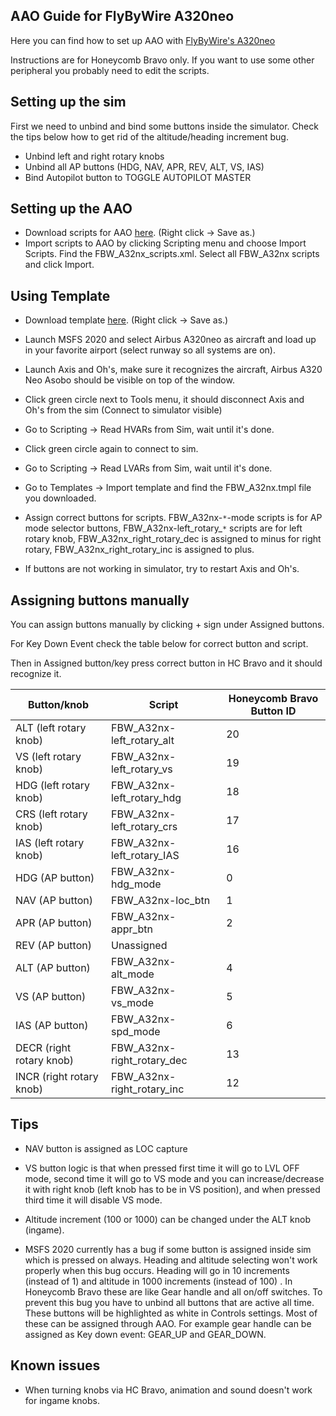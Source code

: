 ## AAO Guide for FlyByWire A320neo

Here you can find how to set up AAO with [FlyByWire's A320neo](https://flybywiresim.com/)

Instructions are for Honeycomb Bravo only. If you want to use some other peripheral you probably need to edit the scripts.



## Setting up the sim

First we need to unbind and bind some buttons inside the simulator. Check the tips below how to get rid of the altitude/heading increment bug.

- Unbind left and right rotary knobs
- Unbind all AP buttons (HDG, NAV, APR, REV, ALT, VS, IAS)
- Bind Autopilot button to TOGGLE AUTOPILOT MASTER



## Setting up the AAO

- Download scripts for AAO [here](https://raw.githubusercontent.com/blindye/aao_guides/main/fbw_a32nx/FBW_A32nx_scripts.xml). (Right click -> Save as.)
- Import scripts to AAO by clicking Scripting menu and choose Import Scripts. Find the FBW_A32nx_scripts.xml. Select all FBW_A32nx scripts and click Import.



## Using Template

- Download template [here](https://raw.githubusercontent.com/blindye/aao_guides/main/fbw_a32nx/FBW_A32nx.tmpl). (Right click -> Save as.)
- Launch MSFS 2020 and select Airbus A320neo as aircraft and load up in your favorite airport (select runway so all systems are on).
- Launch Axis and Oh's, make sure it recognizes the aircraft, Airbus A320 Neo Asobo should be visible on top of the window.
- Click green circle next to Tools menu, it should disconnect Axis and Oh's from the sim (Connect to simulator visible)

- Go to Scripting -> Read HVARs from Sim, wait until it's done.

- Click green circle again to connect to sim.

- Go to Scripting -> Read LVARs from Sim, wait until it's done.

- Go to Templates -> Import template and find the FBW_A32nx.tmpl file you downloaded.
- Assign correct buttons for scripts.  FBW_A32nx-<code>&ast;</code>-mode scripts is for AP mode selector buttons, FBW_A32nx-left_rotary_<code>&ast;</code> scripts are for left rotary knob, FBW_A32nx_right_rotary_dec is assigned to minus for right rotary, FBW_A32nx_right_rotary_inc is assigned to plus.
- If buttons are not working in simulator, try to restart Axis and Oh's.



## Assigning buttons manually

You can assign buttons manually by clicking + sign under Assigned buttons. 

For Key Down Event check the table below for correct button and script.

Then in Assigned button/key press correct button in HC Bravo and it should recognize it.

| Button/knob              | Script                     | Honeycomb Bravo Button ID |
| ------------------------ | -------------------------- | ------------------------- |
| ALT (left rotary knob)   | FBW_A32nx-left_rotary_alt  | 20                        |
| VS (left rotary knob)    | FBW_A32nx-left_rotary_vs   | 19                        |
| HDG (left rotary knob)   | FBW_A32nx-left_rotary_hdg  | 18                        |
| CRS (left rotary knob)   | FBW_A32nx-left_rotary_crs  | 17                        |
| IAS (left rotary knob)   | FBW_A32nx-left_rotary_IAS  | 16                        |
| HDG (AP button)          | FBW_A32nx-hdg_mode         | 0                         |
| NAV (AP button)          | FBW_A32nx-loc_btn          | 1                         |
| APR (AP button)          | FBW_A32nx-appr_btn         | 2                         |
| REV (AP button)          | Unassigned                 |                           |
| ALT (AP button)          | FBW_A32nx-alt_mode         | 4                         |
| VS (AP button)           | FBW_A32nx-vs_mode          | 5                         |
| IAS (AP button)          | FBW_A32nx-spd_mode         | 6                         |
| DECR (right rotary knob) | FBW_A32nx-right_rotary_dec | 13                        |
| INCR (right rotary knob) | FBW_A32nx-right_rotary_inc | 12                        |



## Tips

- NAV button is assigned as LOC capture

- VS button logic is that when pressed first time it will go to LVL OFF mode, second time it will go to VS mode and you can increase/decrease it with right knob (left knob has to be in VS position), and when pressed third time it will disable VS mode.
- Altitude increment (100 or 1000) can be changed under the ALT knob (ingame).

- MSFS 2020 currently has a bug if some button is assigned inside sim which is pressed on always. Heading and altitude selecting won't work properly when this bug occurs. Heading will go in 10 increments (instead of 1) and altitude in 1000 increments (instead of 100) . In Honeycomb Bravo these are like Gear handle and all on/off switches. To prevent this bug you have to unbind all buttons that are active all time. These buttons will be highlighted as white in Controls settings. Most of these can be assigned through AAO. For example gear handle can be assigned as Key down event: GEAR_UP and GEAR_DOWN.



## Known issues

- When turning knobs via HC Bravo, animation and sound doesn't work for ingame knobs.